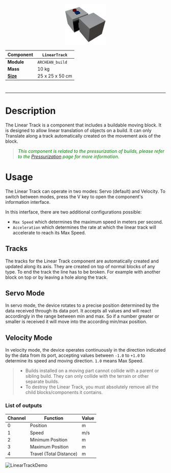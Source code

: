 <p align="center">
  <img src="LinearTrack.png" />
</p>

|Component|`LinearTrack`|
|---|---|
|**Module**|`ARCHEAN_build`|
|**Mass**|10 kg|
|[**Size**](# "Based on the component's occupancy in a fixed 25cm grid.")|25 x 25 x 50 cm|
#
---

# Description
The Linear Track is a component that includes a buildable moving block. It is designed to allow linear translation of objects on a build. It can only Translate along a track automatically created on the movement axis of the block.

> <font color="green"> *This component is related to the pressurization of builds, please refer to the [Pressurization](../../pressurization.md) page for more information.*</font>

# Usage
The Linear Track can operate in two modes: Servo (default) and Velocity. To switch between modes, press the V key to open the component's information interface.

In this interface, there are two additional configurations possible:
- `Max Speed` which determines the maximum speed in meters per second.
- `Acceleration` which determines the rate at which the linear track will accelerate to reach its Max Speed.

## Tracks
The tracks for the Linear Track component are automatically created and updated along its axis. They are created on top of normal blocks of any type. To end the track the line has to be broken. For example with another block on top or by leaving a hole along the track.

## Servo Mode
In servo mode, the device rotates to a precise position determined by the data received through its data port. It accepts all values and will react accordingly in the range between min and max. So if a number greater or smaller is received it will move into the according min/max position.

## Velocity Mode
In velocity mode, the device operates continuously in the direction indicated by the data from its port, accepting values between `-1.0` to `+1.0` to determine its speed and moving direction. `1.0` means Max Speed.

> - Builds installed on a moving part cannot collide with a parent or sibling build. They can only collide with the terrain or other separate builds.
> - To destroy the Linear Track, you must absolutely remove all the child blocks/components it contains.


### List of outputs
|Channel|Function|Value|
|---|---|---|
|0|Position|m|
|1|Speed|m/s|
|2|Minimum Position|m|
|3|Maximum Position|m|
|4|Travel (Total Distance)|m|

![LinearTrackDemo](lineartrack.gif)
